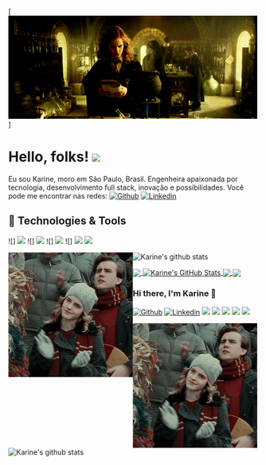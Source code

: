 [![Header](https://github.com/Karinecasant/Karinecasant/blob/main/318fbca0948500fd7828566e0801eb7f2c222db6_hq.gif "Header")]

# Hello, folks! <img src="https://raw.githubusercontent.com/MartinHeinz/MartinHeinz/master/wave.gif" width="30px">

Eu sou Karine, moro em São Paulo, Brasil. Engenheira apaixonada por tecnologia, desenvolvimento full stack, inovação e possibilidades.
Você pode me encontrar nas redes: [![Github](https://img.shields.io/badge/-Github-000?style=flat-square&logo=Github&logoColor=white&link=https://github.com/karinecasant)](https://github.com/karinecasant) [![Linkedin](https://img.shields.io/badge/-LinkedIn-blue?style=flat-square&logo=Linkedin&logoColor=white&link=https://www.linkedin.com/in/vittoria-borotto/)](https://www.linkedin.com/in/karine-santos-8023b6127/)

## 🔧 Technologies & Tools
![] <img src="https://img.shields.io/badge/Back End-Java-f55247"/> 
![] <img src="https://img.shields.io/badge/Angular-developer"/> 
![] <img src="https://img.shields.io/badge/dev-fullstack-orange"/> 
![] <img src="https://img.shields.io/badge/dev-javascript-yellow"/> <img src="https://img.shields.io/badge/learning-docker-blue"/>

<a href=""><img align="left" width="250" height="250" src="https://github.com/Karinecasant/Karinecasant/blob/main/1ad68d3c0159994a2314346e28ebfeb2.gif"></a> ![Karine's github stats](https://github-readme-stats.vercel.app/api?username=karinecasant&show_icons=true&theme=tokyonight)

<a href="https://github.com/Karinecasant/Karinecasant">
  <img align="center" src="https://github-readme-stats.vercel.app/api/top-langs/?username=Karinecasant=java,html&title_color=ffffff&text_color=c9cacc&icon_color=2bbc8a&bg_color=1d1f21" />
</a>

<a href="https://github.com/Karinecasant/Karinecasant">
  <img align="center" src="https://github-readme-stats.vercel.app/api?username=MartinHeinz&show_icons=true&line_height=27&count_private=true&title_color=ffffff&text_color=c9cacc&icon_color=2bbc8a&bg_color=1d1f21" alt="Karine's GitHub Stats" />
</a>

<a href="https://github.com/Karinecasant/python-project-blueprint">
  <img align="center" src="https://github-readme-stats.vercel.app/api/pin/?username=Karinecasant&repo=python-project-blueprint&title_color=ffffff&text_color=c9cacc&icon_color=2bbc8a&bg_color=1d1f21" />
</a>

<a href="https://github.com/Karinecasant/go-project-blueprint">
  <img align="center" src="https://github-readme-stats.vercel.app/api/pin/?username=Karinecasant&repo=go-project-blueprint&title_color=ffffff&text_color=c9cacc&icon_color=2bbc8a&bg_color=1d1f21" />
</a>


























### Hi there, I'm Karine 👋

[![Github](https://img.shields.io/badge/-Github-000?style=flat-square&logo=Github&logoColor=white&link=https://github.com/karinecasant)](https://github.com/karinecasant)
[![Linkedin](https://img.shields.io/badge/-LinkedIn-blue?style=flat-square&logo=Linkedin&logoColor=white&link=https://www.linkedin.com/in/vittoria-borotto/)](https://www.linkedin.com/in/karine-santos-8023b6127/)
<img src="https://img.shields.io/badge/Back End-Java-f55247"/>
<img src="https://img.shields.io/badge/Angular-developer"/>
<img src="https://img.shields.io/badge/dev-fullstack-orange"/>
<img src="https://img.shields.io/badge/dev-javascript-yellow"/>
<img src="https://img.shields.io/badge/learning-docker-blue"/>



<a href=""><img align="left" width="250" height="250" src="https://github.com/Karinecasant/Karinecasant/blob/main/1ad68d3c0159994a2314346e28ebfeb2.gif"></a> ![Karine's github stats](https://github-readme-stats.vercel.app/api?username=karinecasant&show_icons=true&theme=tokyonight)
